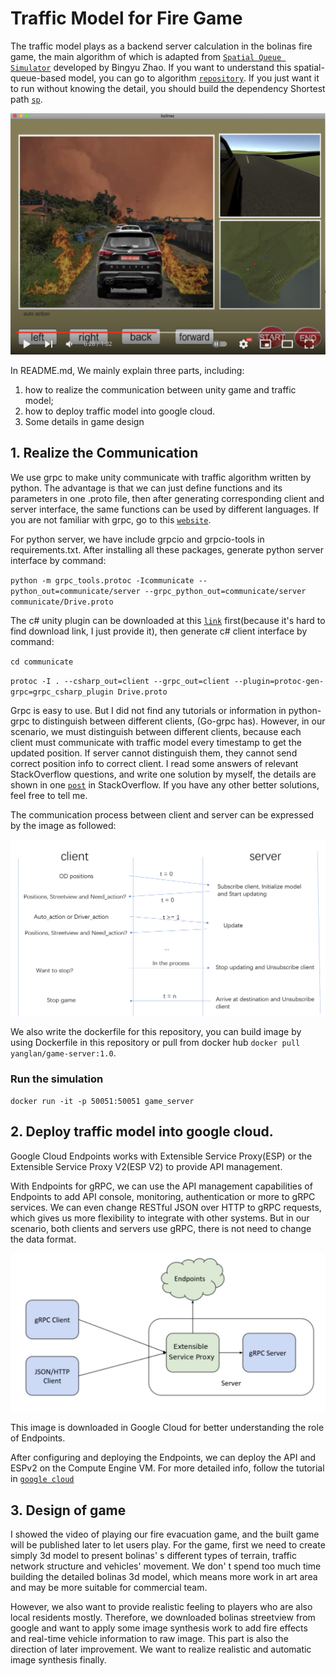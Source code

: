# Traffic Model for Fire Game

The traffic model plays as a backend server calculation in the bolinas fire game, the main algorithm of which is adapted
from [`Spatial Queue Simulator`](https://github.com/cb-cities/spatial_queue) developed by Bingyu Zhao. If you want to understand
this spatial-queue-based model, you can go to algorithm [`repository`](https://github.com/cb-cities/spatial_queue). If you just want
it to run without knowing the detail, you should build the dependency Shortest path [`sp`](https://github.com/cb-cities/sp).

[![Watch the video](Images/screenshoot1.png)](https://www.youtube.com/watch?v=jLDZ-n4n4R4Y)

In README.md, We mainly explain three parts, including:

1. how to realize the communication between unity game and traffic model;
2. how to deploy traffic model into google cloud.
3. Some details in game design

## 1. Realize the Communication

We use grpc to make unity communicate with traffic algorithm written by python. The advantage is that we can just define functions and its 
parameters in one .proto file, then after generating corresponding client and server interface, the same functions can 
be used by different languages. If you are not familiar with grpc, go to this [`website`](https://www.grpc.io/docs/what-is-grpc/).


For python server, we have include grpcio and grpcio-tools in requirements.txt. After installing all these packages, generate python
server interface by command:

`python -m grpc_tools.protoc -Icommunicate --python_out=communicate/server --grpc_python_out=communicate/server communicate/Drive.proto`

The c# unity plugin can be downloaded at this [`link`](https://intl.cloud.tencent.com/document/product/1055/39057#test) first(because it's hard
to find download link, I just provide it), then generate c# client interface by command:

`cd communicate`

`protoc -I . --csharp_out=client --grpc_out=client --plugin=protoc-gen-grpc=grpc_csharp_plugin Drive.proto`

Grpc is easy to use. But I did not find any tutorials or information in python-grpc to distinguish between 
different clients, (Go-grpc has). However, in our scenario, we must distinguish between different clients, because 
each client must communicate with traffic model every timestamp to get the updated position. If server cannot distinguish 
them, they cannot send correct position info to correct client. I read some answers of relevant StackOverflow questions, and 
write one solution by myself, the details are shown in one
[`post`](https://stackoverflow.com/questions/70044862/how-to-make-each-client-get-their-state-if-there-is-class-instance-in-grpc-pytho) 
in StackOverflow. If you have any other better solutions, feel free to tell me.

The communication process between client and server can be expressed by the image as followed:

![communication image](Images/communication_image.png)

We also write the dockerfile for this repository, you can build image by using Dockerfile in this repository or pull from docker hub
`docker pull yanglan/game-server:1.0`.

### Run the simulation

`docker run -it -p 50051:50051 game_server`

## 2. Deploy traffic model into google cloud.

Google Cloud Endpoints works with Extensible Service Proxy(ESP) or the Extensible Service Proxy V2(ESP V2) to provide API 
management.

With Endpoints for gRPC, we can use the API management capabilities of Endpoints to add API console, monitoring, 
authentication or more to gRPC services. We can even change RESTful JSON over HTTP to gRPC requests, which gives
us more flexibility to integrate with other systems. But in our scenario, both clients and servers use gRPC, there is not need to change the data format.


![Image from Google Cloud for better explaination.](Images/endpoints.jpg)

This image is downloaded in Google Cloud for better understanding the role of Endpoints.


After configuring and deploying the Endpoints, we can deploy the API and ESPv2 on the Compute Engine VM. 
For more detailed info, follow the tutorial in [`google cloud`](https://cloud.google.com/endpoints/docs/grpc/get-started-compute-engine-docker-espv2) 

## 3. Design of game

I showed the video of playing our fire evacuation game, and the built game will be published later to let users play. For the game, first
we need to create simply 3d model to present bolinas' s different types of terrain, traffic network structure and vehicles' movement. We
don' t spend too much time building the detailed bolinas 3d model, which means more work in art area and may be more suitable 
for commercial team. 

However, we also want to provide realistic feeling to players who are also local residents mostly. Therefore, we downloaded bolinas
streetview from google and want to apply some image synthesis work to add fire effects and real-time vehicle information to raw 
image. This part is also the direction of later improvement. We want to realize realistic and automatic image synthesis finally.
